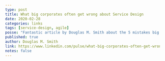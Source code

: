 ```yaml
---
type: post
title: What big corporates often get wrong about Service Design
date: 2020-02-28
categories: links
tags: [service-design, agile]
posse: "Fantastic article by Douglas M. Smith about the 5 mistakes big corps make with Service Design."
published: true
author: Douglas M. Smith
link: https://www.linkedin.com/pulse/what-big-corporates-often-get-wrong-service-design-douglas-m-smith/
notes: false
---
```

